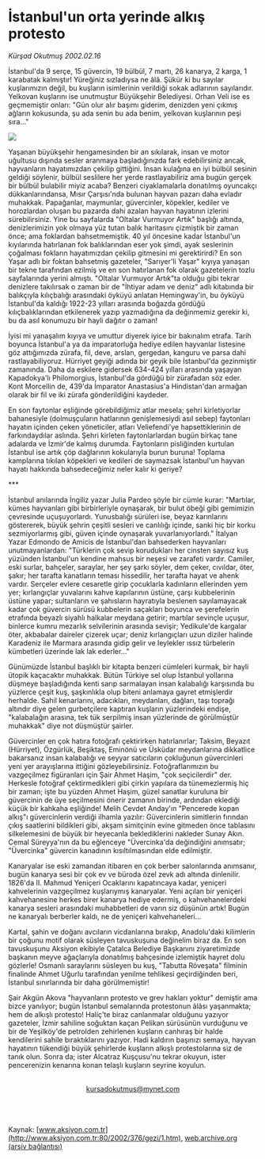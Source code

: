 # İstanbul'un orta yerinde alkış protesto

*Kürşad Okutmuş 2002.02.16*

<div>
 <p class="spot">
  İstanbul'da 9 serçe, 15 güvercin, 19 bülbül, 7 martı, 26 kanarya, 2 karga, 1 karabatak kalmıştır! Yüreğiniz sızladıysa ne âlâ. Şükür ki bu sayılar kuşlarımızın değil, bu kuşların isimlerinin verildiği sokak adlarının sayılarıdır. Yelkovan kuşlarını ise unutmuştur Büyükşehir Belediyesi. Orhan Veli ise es geçmemiştir onları: "Gün olur alır başımı giderim, denizden yeni çıkmış ağların kokusunda, şu ada senin bu ada benim, yelkovan kuşlarının peşi sıra..."
 </p>
 <p class="metin">
 </p>
 <img border="0" src="/web/20020414131654im_/http://www.aksiyon.com.tr/2002/376/resimler/istanbul.jpg"/>
 <p class="metin">
  Yaşanan büyükşehir hengamesinden bir an sıkılarak, insan ve motor uğultusu dışında sesler aranmaya başladığınızda fark edebilirsiniz ancak, hayvanların hayatımızdan çekilip gittiğini. İnsan kulağına en iyi bülbül sesinin geldiği söylenir, bülbül seslilere her yerde rastlayabiliriz ama bugün gerçek bir bülbül bulabilir miyiz acaba? Benzeri ciyaklamalarla donatılmış oyuncakçı dükkanlarındansa, Mısır Çarşısı'nda bulunan hayvan pazarı daha evladır muhakkak. Papağanlar, maymunlar, güvercinler, köpekler, kediler ve horozlardan oluşan bu pazarda dahi azalan hayvan hayatının izlerini sürebilirsiniz. Yine bu sayfalarda "Oltalar Vurmuyor Artık" başlığı altında, denizlerimizin yok olmaya yüz tutan balık haritasını çizmiştik bir zaman önce; ama foklardan bahsetmemiştik. 40 yıl öncesine kadar İstanbul'un kıyılarında hatırlanan fok balıklarından eser yok şimdi, ayak seslerinin çoğalması fokların hayatımızdan çekilip gitmesini mi gerektirirdi? En son Yaşar adlı bir foktan bahsetmiş gazeteler, "Sarıyer'li Yaşar" kıyıya yanaşan bir tekne tarafından ezilmiş ve en son hatırlanan fok olarak gazetelerin tozlu sayfalarında yerini almıştı. "Oltalar Vurmuyor Artık"ta olduğu gibi tekrar denizlere takılırsak o zaman bir de "İhtiyar adam ve deniz" adlı kitabında bir balıkçıyla kılıçbalığı arasındaki öyküyü anlatan Hemingway'in, bu öyküyü İstanbul'da kaldığı 1922-23 yılları arasında boğazda gördüğü kılıçbalıklarından etkilenerek yazıp yazmadığına da değinmemiz gerekir ki, bu da asıl konumuzu bir hayli dağıtır o zaman!
 </p>
 <p class="metin">
  İyisi mi yanaşalım kıyıya ve umuttur diyerek iyice bir bakınalım etrafa. Tarih boyunca İstanbul'a ya da imparatorluğa hediye edilen hayvanlar listesine göz attığımızda zürafa, fil, deve, arslan, gergedan, kanguru ve parsa dahi rastlayabiliyoruz. Hürriyet geyiği adında bir geyik bile İstanbul'da gezinmiştir zamanında. Daha da eskilere gidersek 634-424 yılları arasında yaşayan Kapadokya'lı Philomorgius, İstanbul'da gördüğü bir zürafadan söz eder. Kont Morcellin de, 439'da İmparator Anastasius'a Hindistan'dan armağan olarak bir fil ve iki zürafa gönderildiğini kaydeder.
 </p>
 <p class="metin">
  En son faytonlar eşliğinde görebildiğimiz atlar mesela; şehri kirletiyorlar bahanesiyle (dolmuşçuların hatlarının genişlemesiydi asıl sebep) faytonları hayatın içinden çeken yöneticiler, atları Veliefendi'ye hapsettiklerinin de farkındaydılar aslında. Şehri kirleten faytonlarlardan bugün birkaç tane adalarda ve İzmir'de kalmış durumda. Faytonların pisliğinden kurtulan İstanbul ise artık çöp dağlarının kokularıyla burun buruna! Toplama kamplarına tıkılan köpekleri ve kedileri de saymazsak İstanbul'un hayvan hayatı hakkında bahsedeceğimiz neler kalır ki geriye?
 </p>
 <p class="metin">
  ***
 </p>
 <p class="metin">
  İstanbul anılarında İngiliz yazar Julia Pardeo şöyle bir cümle kurar: "Martılar, kümes hayvanları gibi birbirleriyle oynaşarak, bir bulut öbeği gibi gemimizin çevresinde uçuşuyorlardı. Yunusbalığı sürüleri ise, beyaz karınlarını göstererek, büyük şehrin çeşitli sesleri ve canlılığı içinde, sanki hiç bir korku sezmiyorlarmış gibi, güven içinde oynaşarak yuvarlanıyorlardı." İtalyan Yazar Edmondo de Amicis de İstanbul'dan bahsederken hayvanları unutmayanlardan: "Türklerin çok sevip korudukları her cinsten sayısız kuş yüzünden İstanbul'un kendine mahsus bir neşesi ve zarafeti vardır. Camiler, eski surlar, bahçeler, saraylar, her şey şarkı söyler, dem çeker, cıvıldar, öter, şakır; her tarafta kanatların teması hissedilir, her tarafta hayat ve ahenk vardır. Serçeler evlere cesaretle girip çocuklarla kadınların ellerinden yem yer; kırlangıçlar yuvalarını kahve kapılarının üstüne, çarşı kubbelerinin üstüne yapar; sultanların ve şahısların hayratıyla beslenen sayılamayacak kadar çok güvercin sürüsü kubbelerin saçakları boyunca ve şerefelerin etrafında beyazlı siyahlı halkalar meydana getirir; martılar sevinçle uçuşur, binlerce kumru mezarlık selvilerinin arasında sevişir; Yedikule'de kargalar öter, akbabalar daireler çizerek uçar; deniz kırlangıçları uzun diziler halinde Karadeniz ile Marmara arasında gidip gelir ve leylekler ıssız türbelerin kümbetleri üzerinde lak lak ederler..."
 </p>
 <p class="metin">
  Günümüzde İstanbul başlıklı bir kitapta benzeri cümleleri kurmak, bir hayli ütopik kaçacaktır muhakkak. Bütün Türkiye sel olup İstanbul yollarına düşmeye başladığında kenti sarıp sarmalayan insan kalabalığı karşısında bu yüzlerce çeşit kuş, şaşkınlıkla olup biteni anlamaya gayret etmişlerdir herhalde. Sahil kenarlarını, adacıkları, meydanları, dağları, taşı toprağı altındır diye gelen gurbetçilere kaptıran kuşların yüzlerindeki endişe, "kalabalağın arasına, tek tük serpilmiş insan yüzlerinde de görülmüştür muhakkak" diye not düşmüştür şairler.
 </p>
 <p class="metin">
  Güvercinler en çok hatıra fotoğrafı çektirirken hatırlanırlar; Taksim, Beyazıt (Hürriyet), Özgürlük, Beşiktaş, Eminönü ve Üsküdar meydanlarına dikkatlice bakarsanız insan kalabalığı ve seyyar satıcıların çokluğunun güvercinleri yeni yer arayışlarına ittiğini gözleyebilirsiniz. Fotoğraflarımızın bu vazgeçilmez figüranları için Şair Ahmet Haşim, "çok seçicilerdir" der. Herkesle fotoğraf çektirmedikleri gibi çirkin yapılara da tünemezlermiş hiç bir zaman; işte bu yüzden Ahmet Haşim, güzel sanatlar kuruluna bir güvercinin de üye seçilmesini önerir zamanın birinde, ardından eklediği küçük bir kahkaha eşliğinde! Melih Cevdet Anday'ın "Pencerede kopan alkış"ı güvercinlerin verdiği ilhamla yazılır: Güvercinlerin simitlerin fırından çıkış saatlerini bildikleri gibi, akşam simitçinin evine gitmeden önce tablasını silkelemesini de büyük bir heyecanla beklediklerini nakleder Sunay Akın. Cemal Süreyya'nın da bu eğlenceye "Üvercinka'da değindiğini anımsatır; "Üvercinka" güvercin kanadının kısıltılmasından elde edilmiştir.
 </p>
 <p class="metin">
  Kanaryalar ise eski zamandan itibaren en çok berber salonlarında anımsanır, bugün kanarya sesi bir çok ev ve büroda özel zevk adı altında dinlenilir. 1826'da II. Mahmud Yeniçeri Ocaklarını kapatıncaya kadar, yeniçeri kahvelerinin vazgeçilmez kuşlarıymış kanaryalar. Yeni açılan bir yeniçeri kahvehanesine herkes birer kanarya hediye edermiş, o kahvehanelerdeki kanarya sesleri arasındaki muhabbetleri de varın siz düşünün artık! Bugün ne kanaryalı berberler kaldı, ne de yeniçeri kahvehaneleri...
 </p>
 <p class="metin">
  Kartal, şahin ve doğanı avcıların vicdanlarına bırakıp, Anadolu'daki kilimlerin bir çoğunu motif olarak süsleyen tavuskuşuna değinelim biraz da. En son tavuskuşunu Aksiyon ekibiyle Çatalca Belediye Başkanını ziyaretimizde başkanın meyve ağaçlarıyla donatılmış bahçesinde izlemiştik hayret dolu gözlerle! Osmanlı saraylarını süsleyen bu kuş, "Tabutta Röveşata" filminin finalinde Ahmet Uğurlu tarafından yenilme tehlikesi geçirdiğinden beri, İstanbul sınırlarında bir daha görülmemiştir!
 </p>
 <p class="metin">
  Şair Akgün Akova "hayvanların protesto ve grev hakları yoktur" demiştir ama bizce yanılıyor; bugün İstanbul semalarında protestonun âlâsı yaşanmakta; hem de alkışlı protesto! Haliç'te biraz canlanmalar olduğunu yazıyor gazeteler, İzmir sahiline soğuktan kaçan Pelikan sürüsünün vurduğunu ve bir de Yeşilköy'de petrolden zehirlenen kuşların canhıraş bir halde kendilerini sahile bıraktıklarını yazıyor. Hadi kaldırın başınızı semaya, hayvan hayatının tükendiği büyük şehirlerde kuşların alkışlı protestolarına siz de tanık olun. Sonra da; ister Alcatraz Kuşçusu'nu tekrar okuyun, ister pencerenizin kenarına konan telaşlı kuşların seyrine koyulun.
 </p>
 <br/>
 <center>
  <a class="anaorta" href="http://web.archive.org/web/20020414131654/mailto:kursadokutmus@mynet.com">
   kursadokutmus@mynet.com
  </a>
 </center>
 <br/>
 <br/>
 <br/>
</div>

Kaynak: [www.aksiyon.com.tr](http://www.aksiyon.com.tr:80/2002/376/gezi/1.htm), [web.archive.org (arşiv bağlantısı)](http://web.archive.org/web/20020414131654/http://www.aksiyon.com.tr:80/2002/376/gezi/1.htm)
